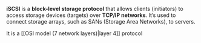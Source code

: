 **iSCSI** is a **block-level storage protocol** that allows clients (initiators) to access storage devices (targets) over **TCP/IP networks**. It’s used to connect storage arrays, such as SANs (Storage Area Networks), to servers.

It is a [[OSI model (7 network layers)|layer 4]] protocol
